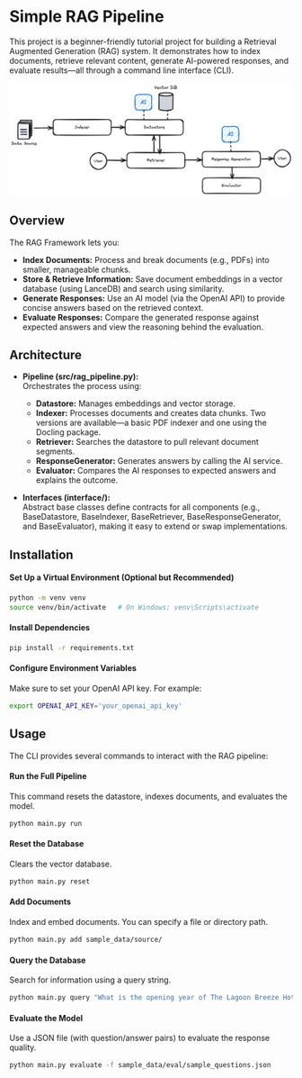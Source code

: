 # Simple RAG Pipeline

This project is a beginner-friendly tutorial project for building a Retrieval Augmented Generation (RAG) system. It demonstrates how to index documents, retrieve relevant content, generate AI-powered responses, and evaluate results—all through a command line interface (CLI).

![rag-image](./rag-design-basic.png)

## Overview

The RAG Framework lets you:

- **Index Documents:** Process and break documents (e.g., PDFs) into smaller, manageable chunks.
- **Store & Retrieve Information:** Save document embeddings in a vector database (using LanceDB) and search using similarity.
- **Generate Responses:** Use an AI model (via the OpenAI API) to provide concise answers based on the retrieved context.
- **Evaluate Responses:** Compare the generated response against expected answers and view the reasoning behind the evaluation.

## Architecture

- **Pipeline (src/rag_pipeline.py):**  
  Orchestrates the process using:

  - **Datastore:** Manages embeddings and vector storage.
  - **Indexer:** Processes documents and creates data chunks. Two versions are available—a basic PDF indexer and one using the Docling package.
  - **Retriever:** Searches the datastore to pull relevant document segments.
  - **ResponseGenerator:** Generates answers by calling the AI service.
  - **Evaluator:** Compares the AI responses to expected answers and explains the outcome.

- **Interfaces (interface/):**  
  Abstract base classes define contracts for all components (e.g., BaseDatastore, BaseIndexer, BaseRetriever, BaseResponseGenerator, and BaseEvaluator), making it easy to extend or swap implementations.

## Installation

#### Set Up a Virtual Environment (Optional but Recommended)

```bash
python -m venv venv
source venv/bin/activate   # On Windows: venv\Scripts\activate
```

#### Install Dependencies

```bash
pip install -r requirements.txt
```

#### Configure Environment Variables

Make sure to set your OpenAI API key. For example:

```bash
export OPENAI_API_KEY='your_openai_api_key'
```

## Usage

The CLI provides several commands to interact with the RAG pipeline:

#### Run the Full Pipeline

This command resets the datastore, indexes documents, and evaluates the model.

```bash
python main.py run
```

#### Reset the Database

Clears the vector database.

```bash
python main.py reset
```

#### Add Documents

Index and embed documents. You can specify a file or directory path.

```bash
python main.py add sample_data/source/
```

#### Query the Database

Search for information using a query string.

```bash
python main.py query "What is the opening year of The Lagoon Breeze Hotel?"
```

#### Evaluate the Model

Use a JSON file (with question/answer pairs) to evaluate the response quality.

```bash
python main.py evaluate -f sample_data/eval/sample_questions.json
```
